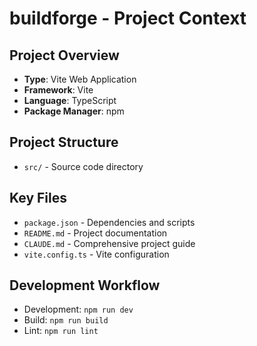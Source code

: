 # buildforge - Project Context

## Project Overview
- **Type**: Vite Web Application
- **Framework**: Vite
- **Language**: TypeScript
- **Package Manager**: npm

## Project Structure
- `src/` - Source code directory

## Key Files
- `package.json` - Dependencies and scripts
- `README.md` - Project documentation
- `CLAUDE.md` - Comprehensive project guide
- `vite.config.ts` - Vite configuration

## Development Workflow
- Development: `npm run dev`
- Build: `npm run build`
- Lint: `npm run lint`
